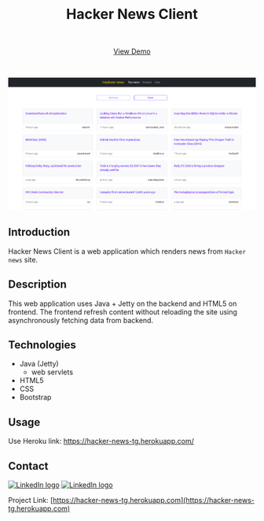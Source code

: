 <!-- ABOUT THE PROJECT -->
<br />
<p align="center">

  <h1 align="center">Hacker News Client</h2>
  <br />
  <p align="center">
    <a href="https://hacker-news-tg.herokuapp.com/">View Demo</a>
  </p>
  <br />
</p>

![Hacker News Client](src/main/webapp/static/images/screenshot.png)

## Introduction

Hacker News Client is a web application which renders news from `Hacker news` site.

## Description
This web application uses Java + Jetty on the backend and HTML5 on frontend.
The frontend refresh content without reloading the site using asynchronously fetching data from backend.


## Technologies

* Java (Jetty)
  - web servlets 
* HTML5
* CSS
* Bootstrap

## Usage

Use Heroku link: https://hacker-news-tg.herokuapp.com/

## Contact

[<img src="https://img.shields.io/badge/Linkedin-white?style=flat&logo=linkedin&labelColor=blue" alt="LinkedIn logo" title="LinkedIn" height="25" />](https://www.linkedin.com/in/gezatoth)
[<img src="https://img.shields.io/badge/Gmail-white?style=flat&logo=gmail&labelColor=white" alt="LinkedIn logo" title="LinkedIn" height="25" />](mailto:toth.geza.0425@gmail.com)


Project Link: [https://hacker-news-tg.herokuapp.com](https://hacker-news-tg.herokuapp.com)
